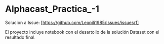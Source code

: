 # Alphacast_Practica_-1
Solucion a Issue: [https://github.com/Leopili1985/Issues/issues/1]

El proyecto incluye notebook con el desartollo de la solución
Dataset con el resultado final.
